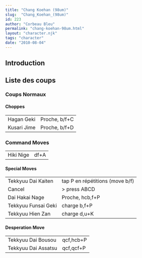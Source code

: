 ```yaml
---
title: "Chang Koehan (98um)"
slug:  "Chang_Koehan_(98um)"
id: 223
author: "Corbeau Bleu"
permalink: "chang-koehan-98um.html"
layout: "character.njk"
tags: "character"
date: "2010-08-04"
---
```


## Introduction

## Liste des coups

### Coups Normaux

#### Choppes

|             |               |
|-------------|---------------|
| Hagan Geki  | Proche, b/f+C |
| Kusari Jime | Proche, b/f+D |

### Command Moves

|           |      |
|-----------|------|
| Hiki Nige | df+A |

#### Special Moves

|                     |                                 |
|---------------------|---------------------------------|
| Tekkyuu Dai Kaiten  | tap P en répétitions (move b/f) |
| Cancel              | \> press ABCD                   |
| Dai Hakai Nage      | Proche, hcb,f+P                 |
| Tekkyuu Funsai Geki | charge b,f+P                    |
| Tekkyuu Hien Zan    | charge d,u+K                    |

#### Desperation Move

|                     |           |
|---------------------|-----------|
| Tekkyuu Dai Bousou  | qcf,hcb+P |
| Tekkyuu Dai Assatsu | qcf,qcf+P |
